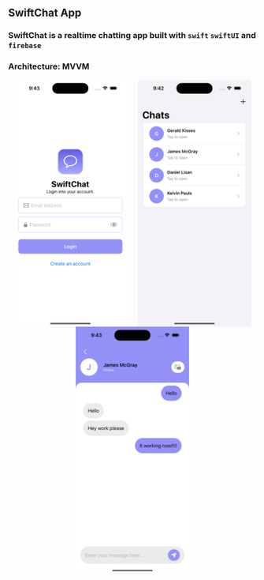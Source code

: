 
## SwiftChat App

### SwiftChat is a realtime chatting app built with `swift` `swiftUI` and `firebase`

### Architecture: MVVM 

<div style="display:flex; flex-wrap:wrap; justify-content:space-around; width:100%">
<img src="./screenshot/1.png" height=500 alt="screenshot"/>
<img src="./screenshot/2.png" height=500 alt="screenshot"/>
<img src="./screenshot/3.png" height=500 alt="screenshot"/>
</div>
